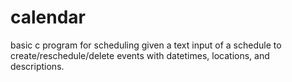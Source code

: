 # calendar
basic c program for scheduling given a text input of a schedule to create/reschedule/delete events with datetimes, locations, and descriptions.
